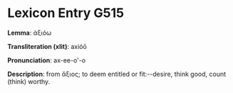 # Lexicon Entry G515

**Lemma**: ἀξιόω

**Transliteration (xlit)**: axióō

**Pronunciation**: ax-ee-o'-o

**Description**:
from ἄξιος; to deem entitled or fit:--desire, think good, count (think) worthy.
